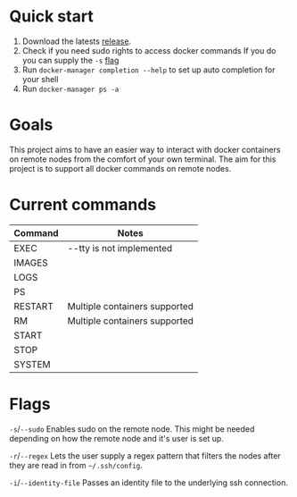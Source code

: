 # Quick start

1. Download the latests [release](https://github.com/MitchellBerend/docker-manager/releases).
2. Check if you need sudo rights to access docker commands
    If you do you can supply the `-s` [flag](#Flags)
3. Run `docker-manager completion --help` to set up auto completion for your
shell
4. Run `docker-manager ps -a`


# Goals
This project aims to have an easier way to interact with docker containers on
remote nodes from the comfort of your own terminal. The aim for this project is
to support all docker commands on remote nodes.


# Current commands

| Command  | Notes                         |
|----------|-------------------------------|
| EXEC     | --tty is not implemented      |
| IMAGES   |                               |
| LOGS     |                               |
| PS       |                               |
| RESTART  | Multiple containers supported |
| RM       | Multiple containers supported |
| START    |                               |
| STOP     |                               |
| SYSTEM   |                               |


# Flags

`-s`/`--sudo` Enables sudo on the remote node. This might be needed depending on
how the remote node and it's user is set up.

`-r`/`--regex` Lets the user supply a regex pattern that filters the nodes after
they are read in from `~/.ssh/config`.

`-i`/`--identity-file` Passes an identity file to the underlying ssh connection.
